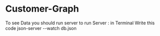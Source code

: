 # Customer-Graph

To see Data you should run server
to run Server : in Terminal Write this code
json-server --watch db.json

